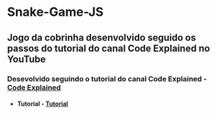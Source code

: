 # Snake-Game-JS
## Jogo da cobrinha desenvolvido seguido os passos do tutorial do canal Code Explained no YouTube



### Desevolvido seguindo o tutorial do canal Code Explained - [Code Explained](https://www.youtube.com/channel/UC8n8ftV94ZU_DJLOLtrpORA/)
* #### Tutorial - [Tutorial](https://www.youtube.com/watch?v=9TcU2C1AACw)
